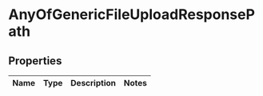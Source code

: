 # AnyOfGenericFileUploadResponsePath

## Properties
Name | Type | Description | Notes
------------ | ------------- | ------------- | -------------
